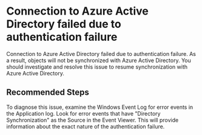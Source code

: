 <properties
    pageTitle="Connection to Azure Active Directory failed due to authentication failure"
    description="Connection to Azure Active Directory failed due to authentication failure"
    infoBubbleText="Connection to Azure Active Directory failed due to authentication failure See details on the right."
    service="microsoft.aad.iam"
    resource="aadconnect"
    authors="rodejo"
    ms.author="rodejo"
    displayOrder="1"
    articleId="ADtoAADSync_AADConnect_ASC_AAD_Connect_Health_Alerts_AAD_Authentication_Failure"
    diagnosticScenario=""
    selfHelpType="Diagnostics"
    resourceTags=""
    productPesIds="14785"
    cloudEnvironments="public, Fairfax, Mooncake, usnat, ussec"
    ownershipId="Identity_AuthReach_HybridAuth_ADFS"
/>

# Connection to Azure Active Directory failed due to authentication failure 
<!--issueDescription-->
Connection to Azure Active Directory failed due to authentication failure. As a result, objects will not be synchronized with Azure Active Directory. You should investigate and resolve this issue to resume synchronization with Azure Active Directory.
<!--/issueDescription-->

## **Recommended Steps**

To diagnose this issue, examine the Windows Event Log for error events in the Application log. Look for error events that have "Directory Synchronization" as the Source in the Event Viewer. This will provide information about the exact nature of the authentication failure.